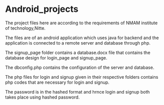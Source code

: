 # Android_projects

The project files here are according to the requirements of NMAM institute of technology,Nitte.

The files are of an android application which uses java for backend and the application is connected to a remote server and database through php.

The signup_page folder contains a database.docx file that contains the database design for login_page and signup_page.

The dbconfig.php contains the configuration of the server and database.

The php files for login and signup given in their respective folders contains php codes that are necessary for login and signup.

The password is in the hashed format and hrnce login and signup both takes place using hashed password.
